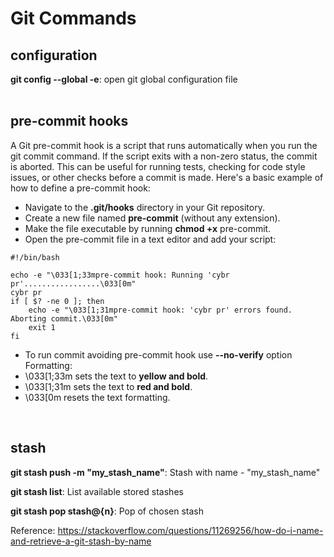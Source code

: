 # Git Commands

## configuration

**git config --global -e**: open git global configuration file  
<br>

## pre-commit hooks
A Git pre-commit hook is a script that runs automatically when you run the git commit command. If the script exits with a non-zero status, the commit is aborted. This can be useful for running tests, checking for code style issues, or other checks before a commit is made.  Here's a basic example of how to define a pre-commit hook:  
- Navigate to the **.git/hooks** directory in your Git repository.
- Create a new file named **pre-commit** (without any extension).
- Make the file executable by running **chmod +x** pre-commit.
- Open the pre-commit file in a text editor and add your script:
```
#!/bin/bash

echo -e "\033[1;33mpre-commit hook: Running 'cybr pr'.................\033[0m"
cybr pr
if [ $? -ne 0 ]; then
    echo -e "\033[1;31mpre-commit hook: 'cybr pr' errors found. Aborting commit.\033[0m"
    exit 1
fi
```
- To run commit avoiding pre-commit hook use **--no-verify** option
Formatting:
- \033[1;33m sets the text to **yellow and bold**.
- \033[1;31m sets the text to **red and bold**.
- \033[0m resets the text formatting.


<br>
      
## stash

**git stash push -m "my_stash_name"**: Stash with name - "my_stash_name"

**git stash list**: List available stored stashes

**git stash pop stash@{n}**: Pop of chosen stash

Reference: https://stackoverflow.com/questions/11269256/how-do-i-name-and-retrieve-a-git-stash-by-name
<br>


